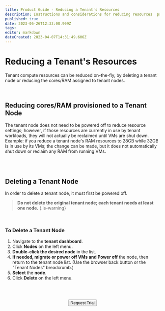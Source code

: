 ```yaml
---
title: Product Guide - Reducing a Tenant's Resources
description: Instructions and considerations for reducing resources  provisioned to a tenant
published: true
date: 2023-06-26T12:33:08.909Z
tags: 
editor: markdown
dateCreated: 2023-04-07T14:31:49.606Z
---
```


# Reducing a Tenant's Resources


Tenant compute resources can be reduced on-the-fly, by deleting a tenant node or reducing the cores/RAM assigned to tenant nodes.

<br>

## Reducing cores/RAM provisioned to a Tenant Node

The tenant node does not need to be powered off to reduce resource settings; however, if those resources are currently in use by tenant workloads, they will not actually be reclaimed until VMs are shut down. Example: if you reduce a tenant node's RAM resources to 28GB while 32GB is in use by its VMs; the change can be made, but it does not automatically shut down or reclaim any RAM from running VMs.

<br>
<br>


## Deleting a Tenant Node

In order to delete a tenant node, it must first be powered off. 

> **Do not delete the original tenant node; each tenant needs at least one node.** {.is-warning}

<br>


### To Delete a Tenant Node

1.  Navigate to the **tenant dashboard**.
2.  Click **Nodes** on the left menu.
3.  **Double-click the desired node** in the list.
4.  **If needed, migrate or power off VMs and Power off** the node, then return to the tenant node list. (Use the browser back button or the "Tenant Nodes" breadcrumb.)
5.  **Select** the **node**.
6.  Click **Delete** on the left menu.

<br>   



<br>

<div style="text-align:center; margin-bottom:5px">

  <a href="https://www.verge.io/test-drive#Demo-Section"><button class="button-cta">Request Trial</button></a>
</div>